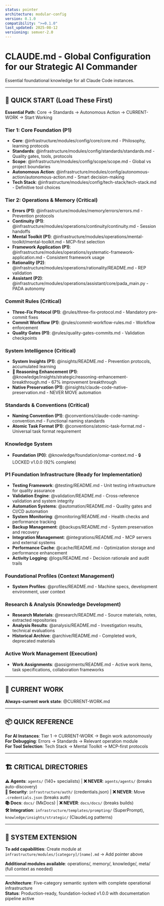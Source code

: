 ```yaml
---
status: pointer
architecture: modular-config
version: 0.1.0
compatibility: ">=0.1.0"
last_updated: 2025-08-12
versioning: semver-2.0
---
```


# CLAUDE.md - Global Configuration for our Strategic AI Commander

Essential foundational knowledge for all Claude Code instances.

---

## 🚀 **QUICK START** (Load These First)

**Essential Path**: Core → Standards → Autonomous Action → CURRENT-WORK → Start Working

### **Tier 1: Core Foundation** (P1)

- **Core**: @infrastructure/modules/config/core/core.md - Philosophy, learning protocols  
- **Standards**: @infrastructure/modules/config/standards/standards.md - Quality gates, tools, protocols  
- **Scope**: @infrastructure/modules/config/scope/scope.md - Global vs project boundaries  
- **Autonomous Action**: @infrastructure/modules/config/autonomous-action/autonomous-action.md - Smart decision-making  
- **Tech Stack**: @infrastructure/modules/config/tech-stack/tech-stack.md - Definitive tool choices

### **Tier 2: Operations & Memory** (Critical)

- **Errors (P1)**: @infrastructure/modules/memory/errors/errors.md - Prevention protocols
- **Continuity (P1)**: @infrastructure/modules/operations/continuity/continuity.md - Session handoffs
- **Mental Toolkit (P1)**: @infrastructure/modules/operations/mental-toolkit/mental-toolkit.md - MCP-first selection
- **Framework Application (P1)**: @infrastructure/modules/operations/systematic-framework-application.md - Consistent framework usage
- **Rationality (P2)**: @infrastructure/modules/operations/rationality/README.md - REP validation
- **Assistant (P2)**: @infrastructure/modules/operations/assistant/core/pada_main.py - PADA autonomy

### **Commit Rules** (Critical)

- **Three-Fix Protocol (P1)**: @rules/three-fix-protocol.md - Mandatory pre-commit fixes
- **Commit Workflow (P1)**: @rules/commit-workflow-rules.md - Workflow enforcement
- **Quality Gates (P1)**: @rules/quality-gates-commits.md - Validation checkpoints

### **System Intelligence** (Critical)

- **System Insights (P1)**: @insights/README.md - Prevention protocols, accumulated learning
- **🚀 Reasoning Enhancement (P1)**: @knowledge/insights/strategic/reasoning-enhancement-breakthrough.md - 67% improvement breakthrough
- **Native Preservation (P1)**: @insights/claude-code-native-preservation.md - NEVER MOVE automation

### **Standards & Conventions** (Critical)

- **Naming Convention (P1)**: @conventions/claude-code-naming-convention.md - Functional naming standards
- **Atomic Task Format (P1)**: @conventions/atomic-task-format.md - Universal task format requirement

### **Knowledge System**

- **Foundation (P0)**: @knowledge/foundation/omar-context.md - 🔒 LOCKED v1.0.0 (92% complete)

### **P1 Foundation Infrastructure** (Ready for Implementation)

- **Testing Framework**: @testing/README.md - Unit testing infrastructure for quality assurance
- **Validation Engine**: @validation/README.md - Cross-reference validation and system integrity
- **Automation Systems**: @automation/README.md - Quality gates and CI/CD automation
- **System Monitoring**: @monitoring/README.md - Health checks and performance tracking
- **Backup Management**: @backups/README.md - System preservation and recovery
- **Integration Management**: @integrations/README.md - MCP servers and external systems
- **Performance Cache**: @cache/README.md - Optimization storage and performance enhancement
- **Activity Logging**: @logs/README.md - Decision rationale and audit trails

### **Foundational Profiles** (Context Management)

- **System Profiles**: @profiles/README.md - Machine specs, development environment, user context

### **Research & Analysis** (Knowledge Development)

- **Research Materials**: @research/README.md - Source materials, notes, extracted repositories
- **Analysis Results**: @analysis/README.md - Investigation results, technical evaluations
- **Historical Archive**: @archive/README.md - Completed work, deprecated materials

### **Active Work Management** (Execution)

- **Work Assignments**: @assignments/README.md - Active work items, task specifications, collaboration frameworks

---

## 🎯 **CURRENT WORK**

**Always-current work state**: @CURRENT-WORK.md

---

## 📦 **QUICK REFERENCE**

**For AI Instances**: Tier 1 → CURRENT-WORK → Begin work autonomously  
**For Debugging**: Errors → Standards → Relevant operation module  
**For Tool Selection**: Tech Stack → Mental Toolkit → MCP-first protocols

---

## 🏗️ **CRITICAL DIRECTORIES**

**⚠️ Agents**: `agents/` (140+ specialists) | **❌ NEVER**: `agents/agents/` (breaks auto-discovery)  
**🔐 Security**: `infrastructure/auth/` (credentials.json) | **❌ NEVER**: Move `.credentials.json` (breaks auth)  
**📚 Docs**: `docs/` (MkDocs) | **❌ NEVER**: `docs/docs/` (breaks builds)  
**🛠️ Integration**: `infrastructure/templates/prompting/` (SuperPrompt), `knowledge/insights/strategic/` (ClaudeLog patterns)

---

## 🔧 **SYSTEM EXTENSION**

**To add capabilities**: Create module at `infrastructure/modules/[category]/[name].md` → Add pointer above

**Additional modules available**: operations/, memory/, knowledge/, meta/ (full context as needed)

---

**Architecture**: Five-category semantic system with complete operational infrastructure  
**Status**: Production-ready, foundation-locked v1.0.0 with documentation pipeline active
